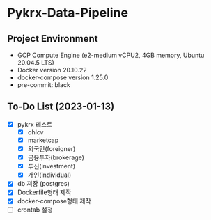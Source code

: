 # Pykrx-Data-Pipeline

## Project Environment

- GCP Compute Engine (e2-medium vCPU2, 4GB memory, Ubuntu 20.04.5 LTS)
- Docker version 20.10.22
- docker-compose version 1.25.0
- pre-commit: black

## To-Do List (2023-01-13)

- [x] pykrx 테스트
    - [x] ohlcv
    - [x] marketcap
    - [x] 외국인(foreigner)
    - [x] 금융투자(brokerage)
    - [x] 투신(investment)
    - [x] 개인(individual)
- [x] db 저장 (postgres)
- [x] Dockerfile형태 제작
- [x] docker-compose형태 제작
- [ ] crontab 설정
